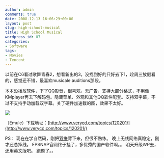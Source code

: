 ```yaml
---
author: admin
comments: true
date: 2008-12-13 16:06:29+00:00
layout: post
slug: high-school-musical
title: High School Musical
wordpress_id: 87
categories:
- Software
tags:
- Movies
- Tencent
---
```


以前在C6看过歌舞青春2，想看新出的3，没找到好的只好去下1，趁周三放假看的，感觉还不错，最喜欢musicale auditions那段。

本本没播放软件，下了QQ影音，很喜欢。无广告，支持大部分格式，不用像KMplayer再去下解码包。隐藏菜单、外观和其他QQ软件配套。支持双字幕，不过不支持手动加载双字幕。关了硬件加速截的图，效果不太好。

![](http://greenmoon55.com/wp-content/uploads/2008/12/20081213235323828.png)

（Emule）下载地址：[http://www.verycd.com/topics/120201/](http://www.verycd.com/topics/120201/)

PS：
现在在学自然码，刚把[双拼](http://www.google.com/support/pinyin/bin/answer.py?hl=cn&answer=93317)背下来，但很不熟练。
晚上无线网络真稳定，刚才还总掉线。
EPSNAP官网终于挂了，多优秀的国产软件啊。。
明天升级WP去，还用英文版吧。
跑题了。。

